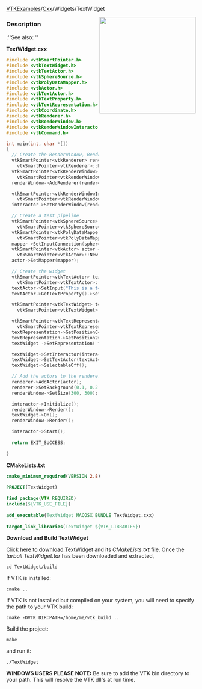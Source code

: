 [VTKExamples](/index/)/[Cxx](/Cxx)/Widgets/TextWidget

<img align="right" src="https://github.com/lorensen/VTKExamples/blob/gh-pages/Testing/Baseline/Widgets/TestTextWidget.png?raw=true" width="256" />

### Description
:''See also: []([../../Visualization/DrawText])''

**TextWidget.cxx**
```c++
#include <vtkSmartPointer.h>
#include <vtkTextWidget.h>
#include <vtkTextActor.h>
#include <vtkSphereSource.h>
#include <vtkPolyDataMapper.h>
#include <vtkActor.h>
#include <vtkTextActor.h>
#include <vtkTextProperty.h>
#include <vtkTextRepresentation.h>
#include <vtkCoordinate.h>
#include <vtkRenderer.h>
#include <vtkRenderWindow.h>
#include <vtkRenderWindowInteractor.h>
#include <vtkCommand.h>

int main(int, char *[])
{
  // Create the RenderWindow, Renderer and both Actors
  vtkSmartPointer<vtkRenderer> renderer =
    vtkSmartPointer<vtkRenderer>::New();
  vtkSmartPointer<vtkRenderWindow> renderWindow =
    vtkSmartPointer<vtkRenderWindow>::New();
  renderWindow->AddRenderer(renderer);

  vtkSmartPointer<vtkRenderWindowInteractor> interactor =
    vtkSmartPointer<vtkRenderWindowInteractor>::New();
  interactor->SetRenderWindow(renderWindow);

  // Create a test pipeline
  vtkSmartPointer<vtkSphereSource> sphereSource =
    vtkSmartPointer<vtkSphereSource>::New();
  vtkSmartPointer<vtkPolyDataMapper> mapper =
    vtkSmartPointer<vtkPolyDataMapper>::New();
  mapper->SetInputConnection(sphereSource->GetOutputPort());
  vtkSmartPointer<vtkActor> actor =
    vtkSmartPointer<vtkActor>::New();
  actor->SetMapper(mapper);

  // Create the widget
  vtkSmartPointer<vtkTextActor> textActor =
    vtkSmartPointer<vtkTextActor>::New();
  textActor->SetInput("This is a test");
  textActor->GetTextProperty()->SetColor( 0.0, 1.0, 0.0 );

  vtkSmartPointer<vtkTextWidget> textWidget =
    vtkSmartPointer<vtkTextWidget>::New();

  vtkSmartPointer<vtkTextRepresentation> textRepresentation =
    vtkSmartPointer<vtkTextRepresentation>::New();
  textRepresentation->GetPositionCoordinate()->SetValue( .15, .15 );
  textRepresentation->GetPosition2Coordinate()->SetValue( .7, .2 );
  textWidget ->SetRepresentation( textRepresentation );

  textWidget->SetInteractor(interactor);
  textWidget->SetTextActor(textActor);
  textWidget->SelectableOff();

  // Add the actors to the renderer, set the background and size
  renderer->AddActor(actor);
  renderer->SetBackground(0.1, 0.2, 0.4);
  renderWindow->SetSize(300, 300);

  interactor->Initialize();
  renderWindow->Render();
  textWidget->On();
  renderWindow->Render();

  interactor->Start();
  
  return EXIT_SUCCESS;

}
```
**CMakeLists.txt**
```cmake
cmake_minimum_required(VERSION 2.8)
 
PROJECT(TextWidget)
 
find_package(VTK REQUIRED)
include(${VTK_USE_FILE})
 
add_executable(TextWidget MACOSX_BUNDLE TextWidget.cxx)
 
target_link_libraries(TextWidget ${VTK_LIBRARIES})
```

**Download and Build TextWidget**

Click [here to download TextWidget](https://github.com/lorensen/VTKWikiExamplesTarballs/raw/master/TextWidget.tar) and its *CMakeLists.txt* file.
Once the *tarball TextWidget.tar* has been downloaded and extracted,
```
cd TextWidget/build 
```
If VTK is installed:
```
cmake ..
```
If VTK is not installed but compiled on your system, you will need to specify the path to your VTK build:
```
cmake -DVTK_DIR:PATH=/home/me/vtk_build ..
```
Build the project:
```
make
```
and run it:
```
./TextWidget
```
**WINDOWS USERS PLEASE NOTE:** Be sure to add the VTK bin directory to your path. This will resolve the VTK dll's at run time.

